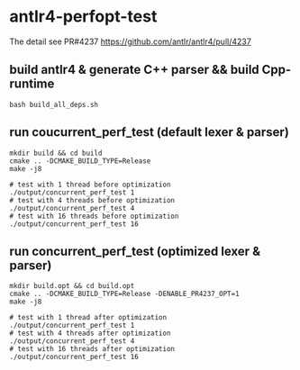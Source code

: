 # antlr4-perfopt-test

The detail see PR#4237 https://github.com/antlr/antlr4/pull/4237 

## build antlr4 & generate C++ parser && build Cpp-runtime
```
bash build_all_deps.sh
```

## run coucurrent_perf_test (default lexer & parser)
```
mkdir build && cd build
cmake .. -DCMAKE_BUILD_TYPE=Release
make -j8

# test with 1 thread before optimization
./output/concurrent_perf_test 1
# test with 4 threads before optimization
./output/concurrent_perf_test 4
# test with 16 threads before optimization
./output/concurrent_perf_test 16
```

## run concurrent_perf_test (optimized lexer & parser)
```
mkdir build.opt && cd build.opt
cmake .. -DCMAKE_BUILD_TYPE=Release -DENABLE_PR4237_OPT=1
make -j8

# test with 1 thread after optimization
./output/concurrent_perf_test 1
# test with 4 threads after optimization
./output/concurrent_perf_test 4
# test with 16 threads after optimization
./output/concurrent_perf_test 16
```

